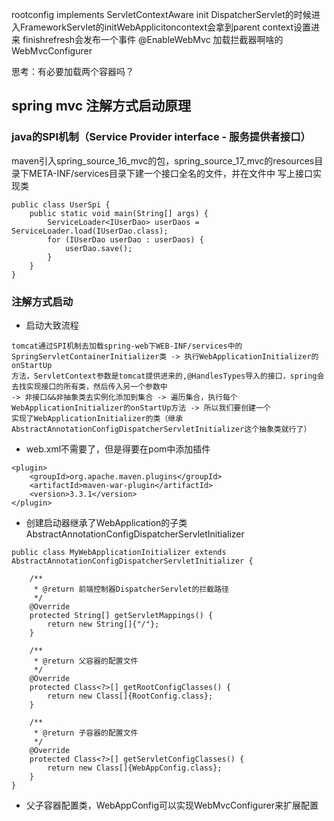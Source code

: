 

rootconfig implements ServletContextAware
init DispatcherServlet的时候进入FrameworkServlet的initWebApplicitoncontext会拿到parent context设置进来
finishrefresh会发布一个事件
@EnableWebMvc
加载拦截器啊啥的WebMvcConfigurer



思考：有必要加载两个容器吗？



## spring mvc 注解方式启动原理
### java的SPI机制（Service Provider interface - 服务提供者接口）
maven引入spring_source_16_mvc的包，spring_source_17_mvc的resources目录下META-INF/services目录下建一个接口全名的文件，并在文件中
写上接口实现类
```
public class UserSpi {
    public static void main(String[] args) {
        ServiceLoader<IUserDao> userDaos = ServiceLoader.load(IUserDao.class);
        for (IUserDao userDao : userDaos) {
            userDao.save();
        }
    }
}
```

### 注解方式启动
* 启动大致流程
```
tomcat通过SPI机制去加载spring-web下WEB-INF/services中的SpringServletContainerInitializer类 -> 执行WebApplicationInitializer的onStartUp
方法，ServletContext参数是tomcat提供进来的,@HandlesTypes导入的接口，spring会去找实现接口的所有类，然后传入另一个参数中
-> 非接口&&非抽象类去实例化添加到集合 -> 遍历集合，执行每个WebApplicationInitializer的onStartUp方法 -> 所以我们要创建一个
实现了WebApplicationInitializer的类（继承AbstractAnnotationConfigDispatcherServletInitializer这个抽象类就行了）
```
* web.xml不需要了，但是得要在pom中添加插件
```
<plugin>
    <groupId>org.apache.maven.plugins</groupId>
    <artifactId>maven-war-plugin</artifactId>
    <version>3.3.1</version>
</plugin>
```
* 创建启动器继承了WebApplication的子类AbstractAnnotationConfigDispatcherServletInitializer
```
public class MyWebApplicationInitializer extends AbstractAnnotationConfigDispatcherServletInitializer {

    /**
     * @return 前端控制器DispatcherServlet的拦截路径
     */
    @Override
    protected String[] getServletMappings() {
        return new String[]{"/"};
    }

    /**
     * @return 父容器的配置文件
     */
    @Override
    protected Class<?>[] getRootConfigClasses() {
        return new Class[]{RootConfig.class};
    }

    /**
     * @return 子容器的配置文件
     */
    @Override
    protected Class<?>[] getServletConfigClasses() {
        return new Class[]{WebAppConfig.class};
    }
}
```
* 父子容器配置类，WebAppConfig可以实现WebMvcConfigurer来扩展配置



